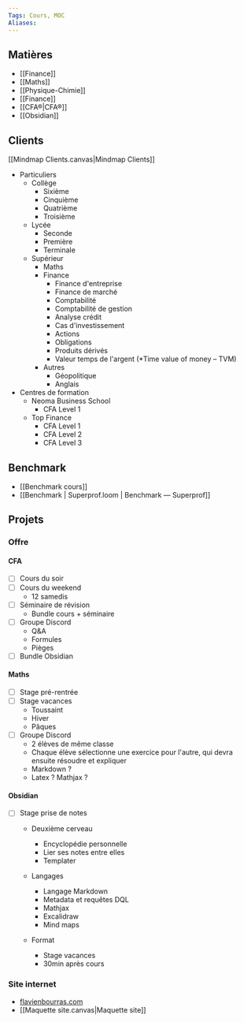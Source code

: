 ```yaml
---
Tags: Cours, MOC
Aliases: 
---
```

## Matières
- [[Finance]]
- [[Maths]]
- [[Physique-Chimie]]
- [[Finance]]
- [[CFA®|CFA®]]
- [[Obsidian]]

## Clients
[[Mindmap Clients.canvas|Mindmap Clients]]
- Particuliers
	- Collège
		- Sixième
		- Cinquième
		- Quatrième
		- Troisième
	- Lycée
		- Seconde
		- Première
		- Terminale
	- Supérieur
		- Maths
		- Finance
			- Finance d'entreprise
			- Finance de marché
			- Comptabilité
			- Comptabilité de gestion
			- Analyse crédit
			- Cas d'investissement
			- Actions
			- Obligations
			- Produits dérivés
			- Valeur temps de l'argent (*Time value of money – TVM)
		- Autres
			- Géopolitique
			- Anglais
- Centres de formation
	- Neoma Business School
		- CFA Level 1
	- Top Finance
		- CFA Level 1
		- CFA Level 2
		- CFA Level 3

## Benchmark
- [[Benchmark cours]]
- [[Benchmark | Superprof.loom | Benchmark — Superprof]]

## Projets
### Offre
#### CFA
- [ ] Cours du soir
- [ ] Cours du weekend
	- 12 samedis
- [ ] Séminaire de révision
	- Bundle cours + séminaire
- [ ] Groupe Discord
	- Q&A
	- Formules
	- Pièges
- [ ] Bundle Obsidian

#### Maths
- [ ] Stage pré-rentrée
- [ ] Stage vacances
	- Toussaint
	- Hiver
	- Pâques
- [ ] Groupe Discord 
	- 2 élèves de même classe
	- Chaque élève sélectionne une exercice pour l'autre, qui devra ensuite résoudre et expliquer
	- Markdown ?
	- Latex ? Mathjax ?

#### Obsidian
- [ ] Stage prise de notes 
	- Deuxième cerveau
		- Encyclopédie personnelle
		- Lier ses notes entre elles
		- Templater
	- Langages
		- Langage Markdown
		- Metadata et requêtes DQL
		- Mathjax
		- Excalidraw
		- Mind maps
	- Format

		- Stage vacances
		- 30min après cours


### Site internet
- [flavienbourras.com]()
- [[Maquette site.canvas|Maquette site]]